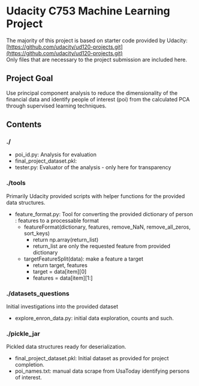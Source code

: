 # Udacity C753 Machine Learning Project

The majority of this project is based on starter code provided by Udacity: [https://github.com/udacity/ud120-projects.git](https://github.com/udacity/ud120-projects.git)  
Only files that are necessary to the project submission are included here.  

## Project Goal

Use principal component analysis to reduce the dimensionality of the financial data and identify people of interest (poi) from the calculated PCA through supervised learning techniques.  

## Contents

### ./

* poi_id.py: Analysis for evaluation
* final_project_dataset.pkl:
* tester.py: Evaluator of the analysis - only here for transparency

### ./tools

Primarily Udacity provided scripts with helper functions for the provided data structures.

* feature_format.py: Tool for converting the provided dictionary of person : features to a processable format
  * featureFormat(dictionary, features, remove_NaN, remove_all_zeros, sort_keys)
    * return np.array(return_list)
    * return_list are only the requested feature from provided dictionary
  * targetFeatureSplit(data): make a feature a target
    * return target, features
    * target = data[item][0]
    * features = data[item][1:]

### ./datasets_questions

Initial investigations into the provided dataset

* explore_enron_data.py: initial data exploration, counts and such.

### ./pickle_jar

Pickled data structures ready for deserialization.

* final_project_dataset.pkl: Initial dataset as provided for project completion.
* poi_names.txt: manual data scrape from UsaToday identifying persons of interest.
